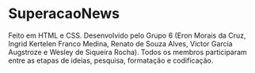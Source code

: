 # SuperacaoNews

Feito em HTML e CSS. Desenvolvido pelo Grupo 6 (Eron Morais da Cruz, Ingrid Kertelen Franco Medina, Renato de Souza Alves, Victor Garcia Augstroze e Wesley de Siqueira Rocha). Todos os membros participaram entre as etapas de ideias, pesquisa, formatação e codificação.



